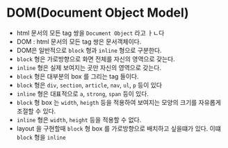 # DOM(Document Object Model)

- html 문서의 모든 tag 쌍을 `Document Object` 라고 ㅏㄴ다
- DOM : html 문서의 모든 tag 쌍은 문서객체이다.
- DOM은 일반적으로 `block` 형과 `inline` 형으로 구분한다.
- `block` 형은 가로방향으로 화면 전체를 자신의 영역으로 갖는다.
- `inline` 형은 실제 보여지는 곳만 자신의 영역으로 갖는다.
- `block` 형은 대부분의 box 를 그리는 tag 들이다.
- `block` 형은 `div`, `section`, `article`, `nav`, `ul`, `p` 등이 있다
- `inline` 형은 대표적으로 `a`, `strong`, `span` 등이 있다.
- `block` 형 box 는 `width`, `heigth` 등을 적용하여 보여지는 모양의 크기를 자유롭게 조절할 수 있다.
- `inline` 형은 `width`, `height` 등을 적용할 수 없다.
- layout 을 구현할때 `block` 형 box 를 가로방향으로 배치하고 싶을떄가 있다. 이떄 `block` 형을 `inline`
